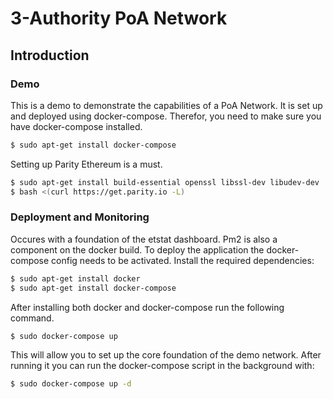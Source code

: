 # 3-Authority PoA Network
## Introduction
### Demo
This is a demo to demonstrate the capabilities of a PoA Network. It is set up and deployed using docker-compose.
Therefor, you need to make sure you have docker-compose installed.
```bash
$ sudo apt-get install docker-compose
```
Setting up Parity Ethereum is a must.
```bash
$ sudo apt-get install build-essential openssl libssl-dev libudev-dev
$ bash <(curl https://get.parity.io -L)
```
### Deployment and Monitoring
Occures with a foundation of the etstat dashboard. Pm2 is also a component on the docker build.
To deploy the application the docker-compose config needs to be activated.
Install the required dependencies:
```bash
$ sudo apt-get install docker
$ sudo apt-get install docker-compose
```
After installing both docker and docker-compose run the following command.
```bash
$ sudo docker-compose up
```
This will allow you to set up the core foundation of the demo network. After running it you can run the docker-compose script in the background with:
```bash
$ sudo docker-compose up -d
```
